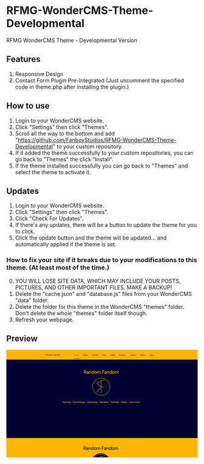 # RFMG-WonderCMS-Theme-Developmental
RFMG WonderCMS Theme - Developmental Version

## Features
1. Responsive Design
2. Contact Form Plugin Pre-Integrated (Just uncomment the specified code in theme.php after installing the plugin.)

## How to use
1. Login to your WonderCMS website.
2. Click "Settings" then click "Themes".
3. Scroll all the way to the bottom and add "https://github.com/FanboyStudios/RFMG-WonderCMS-Theme-Developmental" to your custom repository.
4. If it added the theme successfully to your custom repositories, you can go back to "Themes" the click "Install".
5. If the theme installed successfully you can go back to "Themes" and select the theme to activate it.

## Updates
1. Login to your WonderCMS website.
2. Click "Settings" then click "Themes".
3. Click "Check For Updates".
4. If there's any updates, there will be a button to update the theme for you to click.
5. Click the update button and the theme will be updated... and automatically applied if the theme is set.

### How to fix your site if it breaks due to your modifications to this theme. (At least most of the time.)
0. YOU WILL LOSE SITE DATA, WHICH MAY INCLUDE YOUR POSTS, PICTURES, AND OTHER IMPORTANT FILES. MAKE A BACKUP!
1. Delete the "cache.json" and "database.js" files from your WonderCMS "data" folder.
2. Delete the folder for this theme in the WonderCMS "themes" folder. Don't delete the whole "themes" folder itself though.
3. Refresh your webpage.

## Preview
![Theme preview](/preview.jpg)

